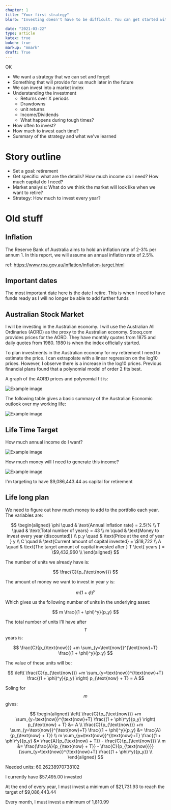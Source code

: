 ```yaml
---
chapter: 1
title: "Your first strategy"
blurb: "Investing doesn't have to be difficult. You can get started with something very simple."

date: "2021-03-22"
type: article
katex: true
bokeh: true
markup: "mmark"
draft: True
---
```


OK

* We want a strategy that we can set and forget
* Something that will provide for us much later in the future
* We can invest into a market index
* Understanding the investment
    * Returns over X periods
    * Drawdowns
    * unit returns
    * Income/Dividends
    * What happens during tough times?
* How often to invest?
* How much to invest each time?
* Summary of the strategy and what we've learned


# Story outline

* Set a goal: retirement
* Get specific: what are the details? How much income do I need? How much capital do I need?
* Market analysis: What do we think the market will look like when we want to retire?
* Strategy: How much to invest every year?


# Old stuff



## Inflation

The Reserve Bank of Australia aims to hold an inflation rate of 2-3% per annum 1. In this report, we will assume an annual inflation rate of 2.5%. 

ref: https://www.rba.gov.au/inflation/inflation-target.html


## Important dates

The most important date here is the date I retire. This is when I need to have funds ready as I will no longer be able to add further funds


## Australian Stock Market

I will be investing in the Australian economy. I will use the Australian All Ordinaries (AORD) as the proxy to the Australian economy. Stooq.com provides prices for the AORD. They have monthly quotes from 1875 and daily quotes from 1980. 1980 is when the index officially started.

To plan investments in the Australian economy for my retirement I need to estimate the price. I can extrapolate with a linear regression on the log10 prices. However, I observe there is a increase in the log10 prices. Previous financial plans found that a polynomial model of order 2 fits best.

A graph of the AORD prices and polynomial fit is:

![Example image](/assets/first_strategy/market_prediction.png)

The following table gives a basic summary of the Australian Economic outlook over my working life:

![Example image](/assets/first_strategy/table.png)

## Life Time Target

How much annual income do I want?

![Example image](/assets/first_strategy/desired_income.png)

How much money will I need to generate this income?

![Example image](/assets/first_strategy/required_capital.png)

I'm targeting to have $9,086,443.44 as capital for retirement


## Life long plan

We need to figure out how much money to add to the portfolio each year. The variables are:

$$
\begin{aligned}
\phi \quad & \text{Annual inflation rate} = 2.5\% \\
T    \quad & \text{Total number of years} = 43 \\
m    \quad & \text{Money to invest every year (discounted)} \\
p_y  \quad & \text{Price at the end of year } y \\
C    \quad & \text{Current amount of capital invested} = \$18,722 \\
A    \quad & \text{The target amount of capital invested after } T \text{ years } = \$9,432,960 \\
\end{aligned}
$$

The number of units we already have is:

$$
\frac{C}{p_{\text{now}}}
$$

The amount of money we want to invest in year $y$ is:

$$
m(1 + \phi)^y
$$

Which gives us the following number of units in the underlying asset:

$$
m \frac{(1 + \phi)^y}{p_y}
$$

The total number of units I'll have after $$T$$ years is:

$$
\frac{C}{p_{\text{now}}} +m \sum_{y=\text{now}}^{\text{now}+T} \frac{(1 + \phi)^y}{p_y}
$$

The value of these units will be:

$$
\left( \frac{C}{p_{\text{now}}} +m \sum_{y=\text{now}}^{\text{now}+T} \frac{(1 + \phi)^y}{p_y} \right) p_{\text{now} + T} = A
$$

Soling for $$m$$ gives:

$$
\begin{aligned}
\left( \frac{C}{p_{\text{now}}} +m \sum_{y=\text{now}}^{\text{now}+T} \frac{(1 + \phi)^y}{p_y} \right) p_{\text{now} + T} &= A \\
\frac{C}{p_{\text{now}}} +m \sum_{y=\text{now}}^{\text{now}+T} \frac{(1 + \phi)^y}{p_y} &= \frac{A}{p_{\text{now} + T}} \\
m \sum_{y=\text{now}}^{\text{now}+T} \frac{(1 + \phi)^y}{p_y} &= \frac{A}{p_{\text{now} + T}} - \frac{C}{p_{\text{now}}} \\
m &= \frac{\frac{A}{p_{\text{now} + T}} - \frac{C}{p_{\text{now}}}}{\sum_{y=\text{now}}^{\text{now}+T} \frac{(1 + \phi)^y}{p_y}} \\
\end{aligned}
$$

Needed units: 60.26238970738102

I currently have $57,495.00 invested

At the end of every year, I must invest a minimum of $21,731.93 to reach the target of $9,086,443.44

Every month, I must invest a minimum of 1,810.99
